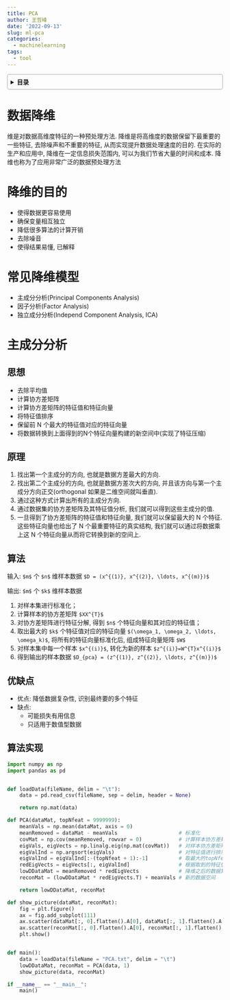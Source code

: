 ```yaml
---
title: PCA
author: 王哲峰
date: '2022-09-13'
slug: ml-pca
categories:
  - machinelearning
tags:
  - tool
---
```


<style>
details {
    border: 1px solid #aaa;
    border-radius: 4px;
    padding: .5em .5em 0;
}
summary {
    font-weight: bold;
    margin: -.5em -.5em 0;
    padding: .5em;
}
details[open] {
    padding: .5em;
}
details[open] summary {
    border-bottom: 1px solid #aaa;
    margin-bottom: .5em;
}
</style>

<details><summary>目录</summary><p>

- [数据降维](#数据降维)
- [降维的目的](#降维的目的)
- [常见降维模型](#常见降维模型)
- [主成分分析](#主成分分析)
  - [思想](#思想)
  - [原理](#原理)
  - [算法](#算法)
  - [优缺点](#优缺点)
  - [算法实现](#算法实现)
</p></details><p></p>

# 数据降维

维是对数据高维度特征的一种预处理方法. 降维是将高维度的数据保留下最重要的一些特征, 
去除噪声和不重要的特征, 从而实现提升数据处理速度的目的. 
在实际的生产和应用中, 降维在一定信息损失范围内, 
可以为我们节省大量的时间和成本. 降维也称为了应用非常广泛的数据预处理方法


# 降维的目的 

- 使得数据更容易使用
- 确保变量相互独立
- 降低很多算法的计算开销
- 去除噪音
- 使得结果易懂, 已解释

# 常见降维模型

- 主成分分析(Principal Components Analysis)
- 因子分析(Factor Analysis)
- 独立成分分析(Independ Component Analysis, ICA)

# 主成分分析

## 思想

- 去除平均值
- 计算协方差矩阵
- 计算协方差矩阵的特征值和特征向量
- 将特征值排序
- 保留前 N 个最大的特征值对应的特征向量
- 将数据转换到上面得到的N个特征向量构建的新空间中(实现了特征压缩)

## 原理

1. 找出第一个主成分的方向, 也就是数据方差最大的方向. 
2. 找出第二个主成分的方向, 也就是数据方差次大的方向, 
   并且该方向与第一个主成分方向正交(orthogonal 如果是二维空间就叫垂直). 
3. 通过这种方式计算出所有的主成分方向. 
4. 通过数据集的协方差矩阵及其特征值分析, 我们就可以得到这些主成分的值. 
5. 一旦得到了协方差矩阵的特征值和特征向量, 我们就可以保留最大的 N 个特征. 
   这些特征向量也给出了 N 个最重要特征的真实结构, 
   我们就可以通过将数据乘上这 N 个特征向量从而将它转换到新的空间上. 

## 算法

输入: `$m$` 个 `$n$` 维样本数据 `$D = (x^{(1)}, x^{(2)}, \ldots, x^{(m)})$`

输出: `$m$` 个 `$k$` 维样本数据

1. 对样本集进行标准化；
2. 计算样本的协方差矩阵 `$XX^{T}$`
3. 对协方差矩阵进行特征分解, 得到 `$n$` 个特征向量和其对应的特征值；
4. 取出最大的 `$k$` 个特征值对应的特征向量 `$(\omega_1, \omega_2, \ldots, \omega_k)$`, 
   将所有的特征向量标准化后, 组成特征向量矩阵 `$W$`
5. 对样本集中每一个样本 `$x^{(i)}$`, 转化为新的样本 `$z^{(i)}=W^{T}x^{(i)}$`
6. 得到输出的样本数据 `$D_{pca} = (z^{(1)}, z^{(2)}, \ldots, z^{(m)})$`

## 优缺点

- 优点: 降低数据复杂性, 识别最终要的多个特征
- 缺点: 
    - 可能损失有用信息
    - 只适用于数值型数据

## 算法实现

```python
import numpy as np
import pandas as pd


def loadData(fileName, delim = "\t"):
	data = pd.read_csv(fileName, sep = delim, header = None)

    return np.mat(data)

def PCA(dataMat, topNfeat = 9999999):
	meanVals = np.mean(dataMat, axis = 0)
	meanRemoved = dataMat - meanVals 					# 标准化
	covMat = np.cov(meanRemoved, rowvar = 0)		   	# 计算样本协方差矩阵
	eigVals, eigVects = np.linalg.eig(np.mat(covMat))	# 对样本协方差矩阵进行特征分解, 得到特征向量和对应的特征值
	eigValInd = np.argsort(eigVals)				   		# 对特征值进行排序
	eigValInd = eigValInd[:-(topNfeat + 1):-1]	   		# 取最大的topNfeat个特征向量对应的index序号
	redEigVects = eigVects[:, eigValInd]		   		# 根据取到的特征值对特征向量进行排序
	lowDDataMat = meanRemoved * redEigVects				# 降维之后的数据集
	reconMat = (lowDDataMat * redEigVects.T) + meanVals # 新的数据空间

	return lowDDataMat, reconMat

def show_picture(dataMat, reconMat):
	fig = plt.figure()
	ax = fig.add_subplot(111)
	ax.scatter(dataMat[:, 0].flatten().A[0], dataMat[:, 1].flatten().A[0], marker='^', s=90,c='green')
	ax.scatter(reconMat[:, 0].flatten().A[0], reconMat[:, 1].flatten().A[0], marker='o', s=50, c='red')
	plt.show()


def main():
	data = loadData(fileName = "PCA.txt", delim = "\t")
	lowDDataMat, reconMat = PCA(data, 1)
	show_picture(data, reconMat)

if __name__ == "__main__":
    main()
```
